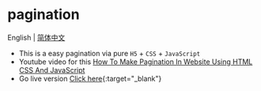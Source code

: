 # pagination
  English | [简体中文](https://github.com/Ashuai-jpg/pagination/blob/master/README-zh_CN.md)
- This is a easy pagination via pure `H5` + `CSS` + `JavaScript`
- Youtube video for this [How To Make Pagination In Website Using HTML CSS And JavaScript](https://www.youtube.com/watch?v=Ejdir7bwCpk)
- Go live version [Click here](https://ashuai-jpg.github.io/pagination/){:target="_blank"}